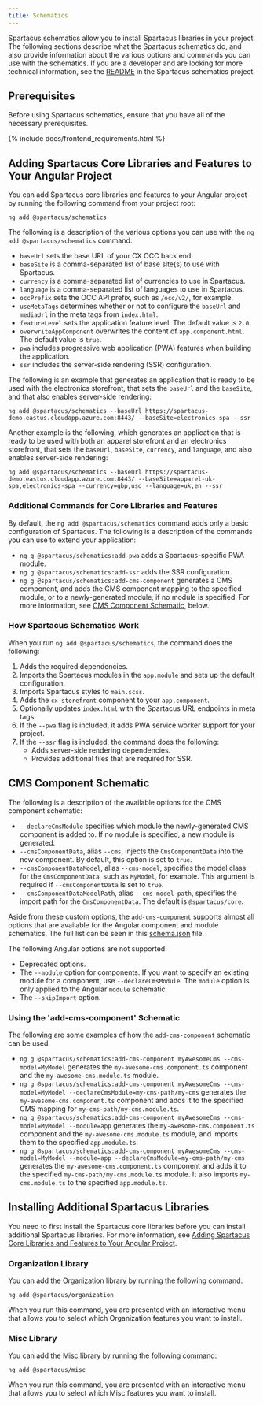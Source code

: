 ```yaml
---
title: Schematics
---
```


Spartacus schematics allow you to install Spartacus libraries in your project. The following sections describe what the Spartacus schematics do, and also provide information about the various options and commands you can use with the schematics. If you are a developer and are looking for more technical information, see the [README](https://github.com/SAP/spartacus/blob/develop/projects/schematics/README.md) in the Spartacus schematics project.

## Prerequisites

Before using Spartacus schematics, ensure that you have all of the necessary prerequisites.

{% include docs/frontend_requirements.html %}

## Adding Spartacus Core Libraries and Features to Your Angular Project

You can add Spartacus core libraries and features to your Angular project by running the following command from your project root:

```shell
ng add @spartacus/schematics
```

The following is a description of the various options you can use with the `ng add @spartacus/schematics` command:

- `baseUrl` sets the base URL of your CX OCC back end.
- `baseSite` is a comma-separated list of base site(s) to use with Spartacus.
- `currency` is a comma-separated list of currencies to use in Spartacus.
- `language` is a comma-separated list of languages to use in Spartacus.
- `occPrefix` sets the OCC API prefix, such as `/occ/v2/`, for example.
- `useMetaTags` determines whether or not to configure the `baseUrl` and `mediaUrl` in the meta tags from `index.html`.
- `featureLevel` sets the application feature level. The default value is `2.0`.
- `overwriteAppComponent` overwrites the content of `app.component.html`. The default value is `true`.
- `pwa` includes progressive web application (PWA) features when building the application.
- `ssr` includes the server-side rendering (SSR) configuration.

The following is an example that generates an application that is ready to be used with the electronics storefront, that sets the `baseUrl` and the `baseSite`, and that also enables server-side rendering:

```shell
ng add @spartacus/schematics --baseUrl https://spartacus-demo.eastus.cloudapp.azure.com:8443/ --baseSite=electronics-spa --ssr
```

Another example is the following, which generates an application that is ready to be used with both an apparel storefront and an electronics storefront, that sets the `baseUrl`, `baseSite`, `currency`, and `language`, and also enables server-side rendering:

```shell
ng add @spartacus/schematics --baseUrl https://spartacus-demo.eastus.cloudapp.azure.com:8443/ --baseSite=apparel-uk-spa,electronics-spa --currency=gbp,usd --language=uk,en --ssr
```

### Additional Commands for Core Libraries and Features

By default, the `ng add @spartacus/schematics` command adds only a basic configuration of Spartacus. The following is a description of the commands you can use to extend your application:

- `ng g @spartacus/schematics:add-pwa` adds a Spartacus-specific PWA module.
- `ng g @spartacus/schematics:add-ssr` adds the SSR configuration.
- `ng g @spartacus/schematics:add-cms-component` generates a CMS component, and adds the CMS component mapping to the specified module, or to a newly-generated module, if no module is specified. For more information, see [CMS Component Schematic](#cms-component-schematic), below.

### How Spartacus Schematics Work

When you run `ng add @spartacus/schematics`, the command does the following:

1. Adds the required dependencies.
2. Imports the Spartacus modules in the `app.module` and sets up the default configuration.
3. Imports Spartacus styles to `main.scss`.
4. Adds the `cx-storefront` component to your `app.component`.
5. Optionally updates `index.html` with the Spartacus URL endpoints in meta tags.
6. If the `--pwa` flag is included, it adds PWA service worker support for your project.
7. If the `--ssr` flag is included, the command does the following:
   - Adds server-side rendering dependencies.
   - Provides additional files that are required for SSR.

## CMS Component Schematic

The following is a description of the available options for the CMS component schematic:

- `--declareCmsModule` specifies which module the newly-generated CMS component is added to. If no module is specified, a new module is generated.
- `--cmsComponentData`, alias `--cms`, injects the `CmsComponentData` into the new component. By default, this option is set to `true`.
- `--cmsComponentDataModel`, alias `--cms-model`, specifies the model class for the `CmsComponentData`, such as `MyModel`, for example. This argument is required if `--cmsComponentData` is set to `true`.
- `--cmsComponentDataModelPath`, alias `--cms-model-path`, specifies the import path for the `CmsComponentData`. The default is `@spartacus/core`.

Aside from these custom options, the `add-cms-component` supports almost all options that are available for the Angular component and module schematics. The full list can be seen in this [schema.json](https://github.com/SAP/spartacus/blob/develop/projects/schematics/src/add-cms-component/schema.json) file.

The following Angular options are not supported:

- Deprecated options.
- The `--module` option for components. If you want to specify an existing module for a component, use `--declareCmsModule`. The `module` option is only applied to the Angular `module` schematic.
- The `--skipImport` option.

### Using the 'add-cms-component' Schematic

The following are some examples of how the `add-cms-component` schematic can be used:

- `ng g @spartacus/schematics:add-cms-component myAwesomeCms --cms-model=MyModel` generates the `my-awesome-cms.component.ts` component and the `my-awesome-cms.module.ts` module.
- `ng g @spartacus/schematics:add-cms-component myAwesomeCms --cms-model=MyModel --declareCmsModule=my-cms-path/my-cms` generates the `my-awesome-cms.component.ts` component and adds it to the specified CMS mapping for `my-cms-path/my-cms.module.ts`.
- `ng g @spartacus/schematics:add-cms-component myAwesomeCms --cms-model=MyModel --module=app` generates the `my-awesome-cms.component.ts` component and the `my-awesome-cms.module.ts` module, and imports them to the specified `app.module.ts`.
- `ng g @spartacus/schematics:add-cms-component myAwesomeCms --cms-model=MyModel --module=app --declareCmsModule=my-cms-path/my-cms` generates the `my-awesome-cms.component.ts` component and adds it to the specified `my-cms-path/my-cms.module.ts` module. It also imports `my-cms.module.ts` to the specified `app.module.ts`.

## Installing Additional Spartacus Libraries

You need to first install the Spartacus core libraries before you can install additional Spartacus libraries. For more information, see [Adding Spartacus Core Libraries and Features to Your Angular Project](#adding-spartacus-core-libraries-and-features-to-your-angular-project).

### Organization Library

You can add the Organization library by running the following command:

```shell
ng add @spartacus/organization
```

When you run this command, you are presented with an interactive menu that allows you to select which Organization features you want to install.

### Misc Library

You can add the Misc library by running the following command:

```shell
ng add @spartacus/misc
```

When you run this command, you are presented with an interactive menu that allows you to select which Misc features you want to install.
